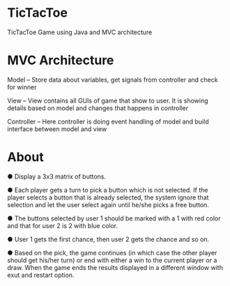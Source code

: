 # TicTacToe
TicTacToe Game using Java and MVC architecture

# MVC Architecture
Model – Store data about variables, get signals from controller and check for winner

View – View contains all GUIs of game that show to user. It is showing details based on model and changes that happens in controller

Controller – Here controller is doing event handling of model and build interface between model and view

# About

● Display a 3x3 matrix of buttons.

● Each player gets a turn to pick a button which is not selected. If the player
selects a button that is already selected, the system ignore that selection
and let the user select again until he/she picks a free button.

● The buttons selected by user 1 should be marked with a 1 with red color and that for user 2 is
2 with blue color.

● User 1 gets the first chance, then user 2 gets the chance and so on.

● Based on the pick, the game continues (in which case the other player
should get his/her turn) or end with either a win to the current player or a draw.
When the game ends the results displayed in a different window with exut and restart option.
